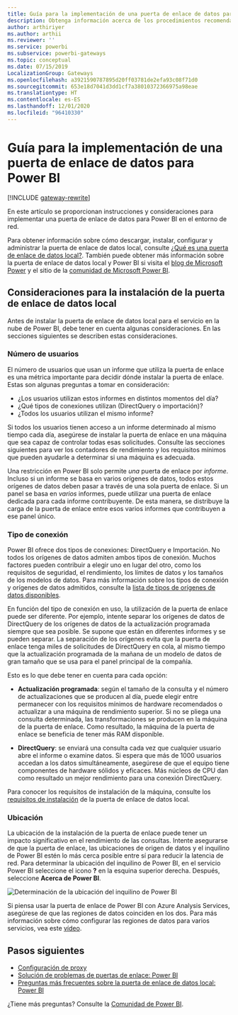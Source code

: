 ```yaml
---
title: Guía para la implementación de una puerta de enlace de datos para Power BI
description: Obtenga información acerca de los procedimientos recomendados y las consideraciones para implementar una puerta de enlace para Power BI.
author: arthiriyer
ms.author: arthii
ms.reviewer: ''
ms.service: powerbi
ms.subservice: powerbi-gateways
ms.topic: conceptual
ms.date: 07/15/2019
LocalizationGroup: Gateways
ms.openlocfilehash: a3921590787895d20ff03781de2efa93c08f71d0
ms.sourcegitcommit: 653e18d7041d3dd1cf7a38010372366975a98eae
ms.translationtype: HT
ms.contentlocale: es-ES
ms.lasthandoff: 12/01/2020
ms.locfileid: "96410330"
---
```

# <a name="guidance-for-deploying-a-data-gateway-for-power-bi"></a>Guía para la implementación de una puerta de enlace de datos para Power BI

[!INCLUDE [gateway-rewrite](../includes/gateway-rewrite.md)]

En este artículo se proporcionan instrucciones y consideraciones para implementar una puerta de enlace de datos para Power BI en el entorno de red.

Para obtener información sobre cómo descargar, instalar, configurar y administrar la puerta de enlace de datos local, consulte [¿Qué es una puerta de enlace de datos local?](/data-integration/gateway/service-gateway-onprem). También puede obtener más información sobre la puerta de enlace de datos local y Power BI si visita el [blog de Microsoft Power](https://powerbi.microsoft.com/blog/) y el sitio de la [comunidad de Microsoft Power BI](https://community.powerbi.com/).

## <a name="installation-considerations-for-the-on-premises-data-gateway"></a>Consideraciones para la instalación de la puerta de enlace de datos local

Antes de instalar la puerta de enlace de datos local para el servicio en la nube de Power BI, debe tener en cuenta algunas consideraciones. En las secciones siguientes se describen estas consideraciones.

### <a name="number-of-users"></a>Número de usuarios

El número de usuarios que usan un informe que utiliza la puerta de enlace es una métrica importante para decidir dónde instalar la puerta de enlace. Estas son algunas preguntas a tomar en consideración:

* ¿Los usuarios utilizan estos informes en distintos momentos del día?
* ¿Qué tipos de conexiones utilizan (DirectQuery o importación)?
* ¿Todos los usuarios utilizan el mismo informe?

Si todos los usuarios tienen acceso a un informe determinado al mismo tiempo cada día, asegúrese de instalar la puerta de enlace en una máquina que sea capaz de controlar todas esas solicitudes. Consulte las secciones siguientes para ver los contadores de rendimiento y los requisitos mínimos que pueden ayudarle a determinar si una máquina es adecuada.

Una restricción en Power BI solo permite *una* puerta de enlace por *informe*. Incluso si un informe se basa en varios orígenes de datos, todos estos orígenes de datos deben pasar a través de una sola puerta de enlace. Si un panel se basa en *varios* informes, puede utilizar una puerta de enlace dedicada para cada informe contribuyente. De esta manera, se distribuye la carga de la puerta de enlace entre esos varios informes que contribuyen a ese panel único.

### <a name="connection-type"></a>Tipo de conexión

Power BI ofrece dos tipos de conexiones: DirectQuery e Importación. No todos los orígenes de datos admiten ambos tipos de conexión. Muchos factores pueden contribuir a elegir uno en lugar del otro, como los requisitos de seguridad, el rendimiento, los límites de datos y los tamaños de los modelos de datos. Para más información sobre los tipos de conexión y orígenes de datos admitidos, consulte la [lista de tipos de orígenes de datos disponibles](service-gateway-data-sources.md#list-of-available-data-source-types).

En función del tipo de conexión en uso, la utilización de la puerta de enlace puede ser diferente. Por ejemplo, intente separar los orígenes de datos de DirectQuery de los orígenes de datos de la actualización programada siempre que sea posible. Se supone que están en diferentes informes y se pueden separar. La separación de los orígenes evita que la puerta de enlace tenga miles de solicitudes de DirectQuery en cola, al mismo tiempo que la actualización programada de la mañana de un modelo de datos de gran tamaño que se usa para el panel principal de la compañía. 

Esto es lo que debe tener en cuenta para cada opción:

* **Actualización programada**: según el tamaño de la consulta y el número de actualizaciones que se producen al día, puede elegir entre permanecer con los requisitos mínimos de hardware recomendados o actualizar a una máquina de rendimiento superior. Si no se pliega una consulta determinada, las transformaciones se producen en la máquina de la puerta de enlace. Como resultado, la máquina de la puerta de enlace se beneficia de tener más RAM disponible.

* **DirectQuery**: se enviará una consulta cada vez que cualquier usuario abre el informe o examine datos. Si espera que más de 1000 usuarios accedan a los datos simultáneamente, asegúrese de que el equipo tiene componentes de hardware sólidos y eficaces. Más núcleos de CPU dan como resultado un mejor rendimiento para una conexión DirectQuery.

Para conocer los requisitos de instalación de la máquina, consulte los [requisitos de instalación](/data-integration/gateway/service-gateway-install#requirements) de la puerta de enlace de datos local.

### <a name="location"></a>Ubicación

La ubicación de la instalación de la puerta de enlace puede tener un impacto significativo en el rendimiento de las consultas. Intente asegurarse de que la puerta de enlace, las ubicaciones de origen de datos y el inquilino de Power BI estén lo más cerca posible entre sí para reducir la latencia de red. Para determinar la ubicación del inquilino de Power BI, en el servicio Power BI seleccione el icono **?** en la esquina superior derecha. Después, seleccione **Acerca de Power BI**.

![Determinación de la ubicación del inquilino de Power BI](media/service-gateway-deployment-guidance/powerbi-gateway-deployment-guidance_02.png)

Si piensa usar la puerta de enlace de Power BI con Azure Analysis Services, asegúrese de que las regiones de datos coinciden en los dos. Para más información sobre cómo configurar las regiones de datos para varios servicios, vea este [vídeo](https://guyinacube.com/2018/01/power-bi-azure-analysis-services-gateway-data-region/).

## <a name="next-steps"></a>Pasos siguientes

* [Configuración de proxy](/data-integration/gateway/service-gateway-proxy)  
* [Solución de problemas de puertas de enlace: Power BI](service-gateway-onprem-tshoot.md)  
* [Preguntas más frecuentes sobre la puerta de enlace de datos local: Power BI](service-gateway-power-bi-faq.md)  

¿Tiene más preguntas? Consulte la [Comunidad de Power BI](https://community.powerbi.com/).
